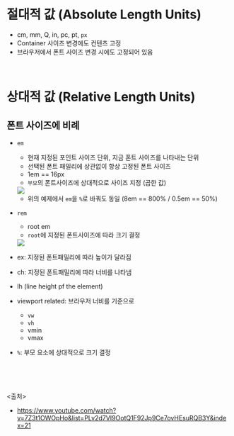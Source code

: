 # 절대적 값 (Absolute Length Units)

- cm, mm, Q, in, pc, pt, `px`
- Container 사이즈 변경에도 컨텐츠 고정
- 브라우저에서 폰트 사이즈 변경 시에도 고정되어 있음

<br>

# 상대적 값 (Relative Length Units)

## 폰트 사이즈에 비례

- `em`
  - 현재 지정된 포인트 사이즈 단위, 지금 폰트 사이즈를 나타내는 단위
  - 선택된 폰트 패밀리에 상관없이 항상 고정된 폰트 사이즈
  - 1em == 16px
  - `부모`의 폰트사이즈에 상대적으로 사이즈 지정 (곱한 값)

  <img src="06_HTML,CSS/img/em.JPG" />

  - 위의 예제에서 `em`을 `%`로 바꿔도 동일 (8em == 800% / 0.5em == 50%)
  
- `rem`
  - root em
  - `root`에 지정된 폰트사이즈에 따라 크기 결정
  
  <img src="06_HTML,CSS/img/rem.JPG" />
  
- ex: 지정된 폰트패밀리에 따라 높이가 달라짐
- ch: 지정된 폰트패밀리에 따라 너비를 나타냄

- lh (line height pf the element)

- viewport related: 브라우저 너비를 기준으로
  - `vw`
  - `vh`
  - vmin
  - vmax

- `%`: 부모 요소에 상대적으로 크기 결정

<br><br><br>

<출처>

- <https://www.youtube.com/watch?v=7Z3t1OWOpHo&list=PLv2d7VI9OotQ1F92Jp9Ce7ovHEsuRQB3Y&index=21>
